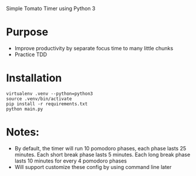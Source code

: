 Simple Tomato Timer using Python 3

# Purpose

- Improve productivity by separate focus time to many little chunks
- Practice TDD

# Installation

```
virtualenv .venv --python=python3
source .venv/bin/activate
pip install -r requirements.txt
python main.py
```

# Notes:

- By default, the timer will run 10 pomodoro phases, each phase lasts 25 minutes. Each short break phase lasts 5 minutes. Each long break phase lasts 10 minutes for every 4 pomodoro phases
- Will support customize these config by using command line later